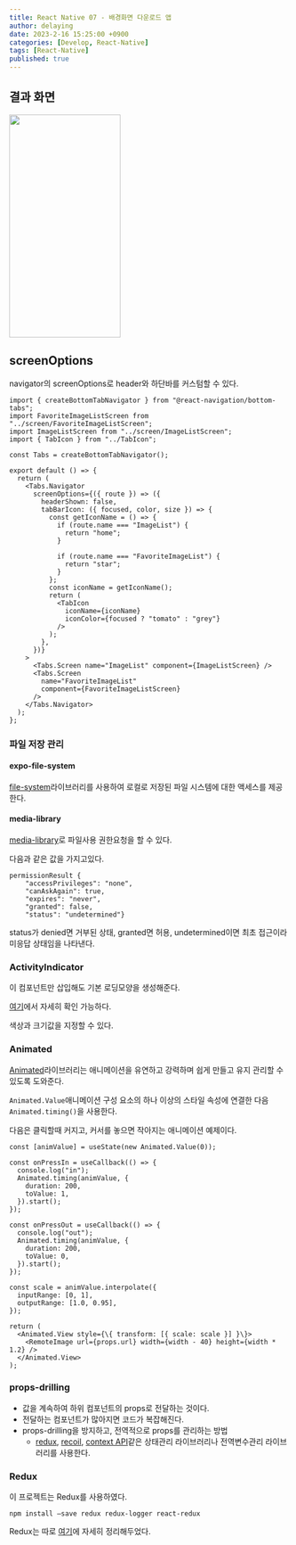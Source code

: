 ```yaml
---
title: React Native 07 - 배경화면 다운로드 앱
author: delaying
date: 2023-2-16 15:25:00 +0900
categories: [Develop, React-Native]
tags: [React-Native]
published: true
---
```


## 결과 화면

<img src="https://user-images.githubusercontent.com/72879145/220018840-f3c0e70f-a5d0-4527-89ef-bf5f3b5eea38.gif" width="200" height="400">

## screenOptions

navigator의 screenOptions로 header와 하단바를 커스텀할 수 있다.

```
import { createBottomTabNavigator } from "@react-navigation/bottom-tabs";
import FavoriteImageListScreen from "../screen/FavoriteImageListScreen";
import ImageListScreen from "../screen/ImageListScreen";
import { TabIcon } from "../TabIcon";

const Tabs = createBottomTabNavigator();

export default () => {
  return (
    <Tabs.Navigator
      screenOptions={({ route }) => ({
        headerShown: false,
        tabBarIcon: ({ focused, color, size }) => {
          const getIconName = () => {
            if (route.name === "ImageList") {
              return "home";
            }

            if (route.name === "FavoriteImageList") {
              return "star";
            }
          };
          const iconName = getIconName();
          return (
            <TabIcon
              iconName={iconName}
              iconColor={focused ? "tomato" : "grey"}
            />
          );
        },
      })}
    >
      <Tabs.Screen name="ImageList" component={ImageListScreen} />
      <Tabs.Screen
        name="FavoriteImageList"
        component={FavoriteImageListScreen}
      />
    </Tabs.Navigator>
  );
};
```

### 파일 저장 관리

#### expo-file-system

[file-system](https://docs.expo.dev/versions/latest/sdk/filesystem/)라이브러리를 사용하여 로컬로 저장된 파일 시스템에 대한 액세스를 제공한다.

#### media-library

[media-library](https://docs.expo.dev/versions/latest/sdk/media-library/)로 파일사용 권한요청을 할 수 있다.

다음과 같은 값을 가지고있다.

```
permissionResult {
    "accessPrivileges": "none",
    "canAskAgain": true,
    "expires": "never",
    "granted": false,
    "status": "undetermined"}
```

status가 denied면 거부된 상태, granted면 허용, undetermined이면 최초 접근이라 미응답 상태임을 나타낸다.

### ActivityIndicator

이 컴포넌트만 삽입해도 기본 로딩모양을 생성해준다.

[여기](https://reactnative.dev/docs/activityindicator)에서 자세히 확인 가능하다.

색상과 크기값을 지정할 수 있다.

### Animated

[Animated](https://reactnative.dev/docs/animated)라이브러리는 애니메이션을 유연하고 강력하며 쉽게 만들고 유지 관리할 수 있도록 도와준다.

`Animated.Value`애니메이션 구성 요소의 하나 이상의 스타일 속성에 연결한 다음 `Animated.timing()`을 사용한다.

다음은 클릭할때 커지고, 커서를 놓으면 작아지는 애니메이션 예제이다.

```
const [animValue] = useState(new Animated.Value(0));

const onPressIn = useCallback(() => {
  console.log("in");
  Animated.timing(animValue, {
    duration: 200,
    toValue: 1,
  }).start();
});

const onPressOut = useCallback(() => {
  console.log("out");
  Animated.timing(animValue, {
    duration: 200,
    toValue: 0,
  }).start();
});

const scale = animValue.interpolate({
  inputRange: [0, 1],
  outputRange: [1.0, 0.95],
});

return (
  <Animated.View style={\{ transform: [{ scale: scale }] }\}>
    <RemoteImage url={props.url} width={width - 40} height={width * 1.2} />
  </Animated.View>
);
```

### props-drilling

- 값을 계속하여 하위 컴포넌트의 props로 전달하는 것이다.
- 전달하는 컴포넌트가 많아지면 코드가 복잡해진다.
- props-drilling을 방지하고, 전역적으로 props를 관리하는 방법
  - [redux](https://ko.redux.js.org/introduction/getting-started/), [recoil](https://recoiljs.org/ko/), [context API](https://ko.reactjs.org/docs/context.html)같은 상태관리 라이브러리나 전역변수관리 라이브러리를 사용한다.

### Redux

이 프로젝트는 Redux를 사용하였다.

`npm install —save redux redux-logger react-redux`

Redux는 따로 [여기](https://delaying.github.io/posts/redux/)에 자세히 정리해두었다.
